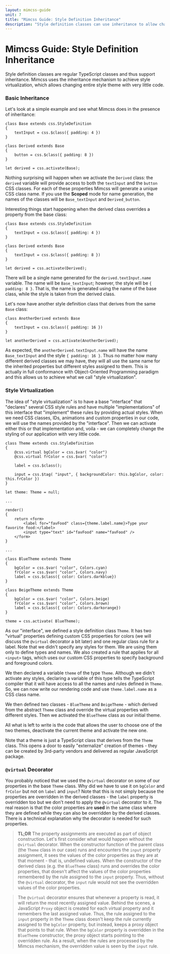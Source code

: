 ```yaml
---
layout: mimcss-guide
unit: 7
title: "Mimcss Guide: Style Definition Inheritance"
description: "Style definition classes can use inheritance to allow changing visual aspects of the application without changing its HTML code."
---
```


# Mimcss Guide: Style Definition Inheritance

Style definition classes are regular TypeScript classes and thus support inheritance. Mimcss uses the inheritance mechanism to achieve style virtualization, which allows changing entire style theme with very little code.

### Basic Inheritance
Let's look at a simple example and see what Mimcss does in the presence of inheritance:

```tsx
class Base extends css.StyleDefinition
{
    textInput = css.$class({ padding: 4 })
}

class Derived extends Base
{
    button = css.$class({ padding: 8 })
}

let derived = css.activate(Base);
```

Nothing surprising will happen when we activate the `Derived` class: the `derived` variable will provide access to both the `textInput` and the `button` CSS classes. For each of these properties Mimcss will generate a unique CSS class name. If you use the **Scoped** mode for name generation, the names of the classes will be `Base_textInput` and `Derived_button`.

Interesting things start happening when the derived class overrides a property from the base class:

```tsx
class Base extends css.StyleDefinition
{
    textInput = css.$class({ padding: 4 })
}

class Derived extends Base
{
    textInput = css.$class({ padding: 8 })
}

let derived = css.activate(Derived);
```

There will be a single name generated for the `derived.textInput.name` variable. The name will be `Base_textInput`; however, the style will be `{ padding: 8 }`. That is, the name is generated using the name of the base class, while the style is taken from the derived class.

Let's now have another style definition class that derives from the same `Base` class:

```tsx
class AnotherDerived extends Base
{
    textInput = css.$class({ padding: 16 })
}

let anotherDerived = css.activate(AnotherDerived);
```

As expected, the `anotherDerived.textInput.name` will have the name `Base_textInput` and the style `{ padding: 16 }`. Thus no matter how many different derived classes we may have, they will all use the same name for the inherited properties but different styles assigned to them. This is actually in full conformance with Object-Oriented Programming paradigm and this allows us to achieve what we call "style virtualization".

### Style Virtualization
The idea of "style virtualization" is to have a base "interface" that "declares" several CSS style rules and have multiple "implementations" of this interface that "implement" these rules by providing actual styles. When we need CSS classes, IDs, animations and custom properties in our code, we will use the names provided by the "interface". Then we can activate either this or that implementation and, voila - we can completely change the styling of our application with very little code.

```tsx
class Theme extends css.StyleDefinition
{
    @css.virtual bgColor = css.$var( "color")
    @css.virtual frColor = css.$var( "color")

    label = css.$class();

    input = css.$tag( "input", { backgroundColor: this.bgColor, color: this.frColor })
}

let theme: Theme = null;

...

render()
{
    return <form>
        <label for="favFood" class={theme.label.name}>Type your favorite food:</label>
        <input type="text" id="favFood" name="favFood" />
    </form>
}

...

class BlueTheme extends Theme
{
    bgColor = css.$var( "color", Colors.cyan)
    frColor = css.$var( "color", Colors.navy)
    label = css.$class({ color: Colors.darkblue})
}

class BeigeTheme extends Theme
{
    bgColor = css.$var( "color", Colors.beige)
    frColor = css.$var( "color", Colors.brown)
    label = css.$class({ color: Colors.darkorange})
}

theme = css.activate( BlueTheme);
```

As our "interface", we defined a style definition class `Theme`. It has two "virtual" properties defining custom CSS properties for colors (we will discuss the `@virtual` decorator a bit later) and one regular class rule for a label. Note that we didn't specify any styles for them. We are using them only to define types and names. We also created a rule that applies for all `<input>` tags, which uses our custom CSS properties to specify background and foreground colors.

We then declared a variable `theme` of the type `Theme`. Although we didn't activate any styles, declaring a variable of this type tells the TypeScript compiler that it will have access to all the names and rules defined in `Theme`. So, we can now write our rendering code and use `theme.label.name` as a CSS class name.

We then defined two classes - `BlueTheme` and `BeigeTheme` - which derived from the abstract `Theme` class and override the virtual properties with different styles. Then we activated the `BlueTheme` class as our initial theme.

All what is left to write is the code that allows the user to choose one of the two themes, deactivate the current theme and activate the new one.

Note that a theme is just a TypeScript class that derives from the `Theme` class. This opens a door to easily "externalize" creation of themes - they can be created by 3rd-party vendors and delivered as regular JavaScript package.

### `@virtual` Decorator
You probably noticed that we used the `@virtual` decorator on some of our properties in the base `Theme` class. Why did we have to use it on `bgColor` and `frColor` but not on `label` and `input`? Note that this is not simply because the properties are overridden in the derived classes - the `label` property is overridden too but we don't need to apply the `@virtual` decorator to it. The real reason is that the color properties are **used** in the same class where they are defined while they can also be overridden by the derived classes. There is a technical explanation why the decorator is needed for such properties.

> **TL;DR** The property assignments are executed as part of object construction. Let's first consider what would happen without the `@virtual` decorator. When the constructor function of the parent class (the `Theme` class in our case) runs and encounters the `input` property assignment, it sees the values of the color properties as they are at that moment - that is, undefined values. When the constructor of the derived class (e.g. the `BlueTheme` class) runs and overrides the color properties, that doesn't affect the values of the color properties remembered by the rule assigned to the `input` property. Thus, without the `@virtual` decorator, the `input` rule would not see the overridden values of the color properties.

> The `@virtual` decorator ensures that whenever a property is read, it will return the most recently assigned value. Behind the scenes, a JavaScript `Proxy` object is created for each virtual property and it remembers the last assigned value. Thus, the rule assigned to the `input` property in the `Theme` class doesn't keep the rule currently assigned to the `bgColor` property, but instead, keeps a proxy object that points to that rule. When the `bgColor` property is overridden in the `BlueTheme` constructor, the proxy object starts pointing to the overridden rule. As a result, when the rules are processed by the Mimcss mechanism, the overridden value is seen by the `input` rule.







